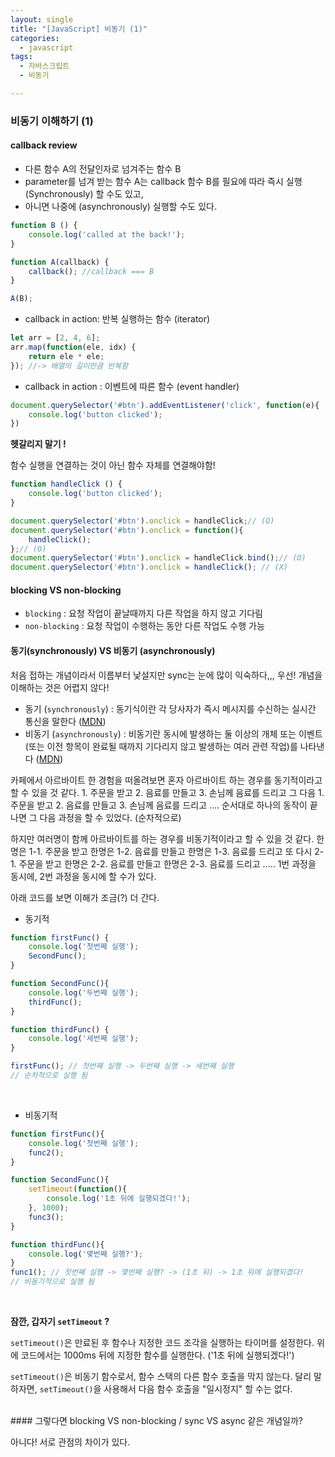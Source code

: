 ```yaml
---
layout: single
title: "[JavaScript] 비동기 (1)"
categories:
  - javascript
tags:
  - 자바스크립트  
  - 비동기 

---
```


### 비동기 이해하기 (1)



#### callback review

* 다른 함수 A의 전달인자로 넘겨주는 함수 B
* parameter를 넘겨 받는 함수 A는 callback 함수 B를 필요에 따라 즉시 실행(Synchronously) 할 수도 있고,
* 아니면 나중에 (asynchronously) 실행할 수도 있다.

```js
function B () {
    console.log('called at the back!');
}

function A(callback) {
    callback(); //callback === B
}

A(B);
```



* callback in action: 반복 실행하는 함수 (iterator)

```js
let arr = [2, 4, 6];
arr.map(function(ele, idx) {
    return ele * ele;
}); //-> 배열의 길이만큼 반복함 
```



* callback in action : 이벤트에 따른 함수 (event handler)

```js
document.querySelector('#btn').addEventListener('click', function(e){
    console.log('button clicked');
})
```



**헷갈리지 말기 !**

함수 실행을 연결하는 것이 아닌 함수 자체를 연결해야함!

```js
function handleClick () {
    console.log('button clicked');
}

document.querySelector('#btn').onclick = handleClick;// (O)
document.querySelector('#btn').onclick = function(){
    handleClick();
};// (O)
document.querySelector('#btn').onclick = handleClick.bind();// (O)
document.querySelector('#btn').onclick = handleClick(); // (X)
```



#### blocking VS non-blocking

* `blocking` : 요청 작업이 끝날때까지 다른 작업을 하지 않고 기다림 
* `non-blocking` : 요청 작업이 수행하는 동안 다른 작업도 수행 가능 



#### 동기(synchronously) VS 비동기 (asynchronously)
처음 접하는 개념이라서 이름부터 낯설지만 sync는 눈에 많이 익숙하다,,, 우선! 개념을 이해하는 것은 어렵지 않다!

* 동기 (`synchronously`) : 동기식이란 각 당사자가 즉시 메시지를 수신하는 실시간 통신을 말한다 ([MDN](https://developer.mozilla.org/en-US/docs/Glossary/Synchronous))
* 비동기 (`asynchronously`) : 비동기란 동시에 발생하는 둘 이상의 개체 또는 이벤트 (또는 이전 항목이 완료될 때까지 기다리지 않고 발생하는 여러 관련 작업)를 나타낸다 ([MDN](https://developer.mozilla.org/en-US/docs/Glossary/Asynchronous))

카페에서 아르바이트 한 경험을 떠올려보면 혼자 아르바이트 하는 경우를 동기적이라고 할 수 있을 것 같다. 1. 주문을 받고  2. 음료를 만들고  3. 손님께 음료를 드리고 그 다음 1. 주문을 받고  2. 음료를 만들고  3. 손님께 음료를 드리고 .... 순서대로 하나의 동작이 끝나면 그 다음 과정을 할 수 있었다.  (순차적으로) 

하지만 여러명이 함께 아르바이트를 하는 경우를 비동기적이라고 할 수 있을 것 같다. 한명은 1-1. 주문을 받고 한명은 1-2. 음료를 만들고  한명은  1-3. 음료를 드리고  또 다시 2-1. 주문을 받고 한명은 2-2. 음료를 만들고  한명은  2-3. 음료를 드리고  ..... 1번 과정을 동시에, 2번 과정을 동시에 할 수가 있다. 

아래 코드를 보면 이해가 조금(?) 더 간다.



* 동기적 

```js 
function firstFunc() {
    console.log('첫번째 실행');
    SecondFunc();
}

function SecondFunc(){
    console.log('두번째 실행');
    thirdFunc();
}

function thirdFunc() {
    console.log('세번째 실행');
}

firstFunc(); // 첫번째 실행 -> 두번째 실행 -> 세번째 실행
// 순차적으로 실행 됨 
```

<br/>

* 비동기적 

```js
function firstFunc(){
    console.log('첫번째 실행');
    func2();
}

function SecondFunc(){
    setTimeout(function(){
        console.log('1초 뒤에 실행되겠다!');
    }, 1000);
    func3();
}

function thirdFunc(){
    console.log('몇번째 실행?');
}
func1(); // 첫번째 실행 -> 몇번째 실행? -> (1초 뒤) -> 1초 뒤에 실행되겠다!
// 비동기적으로 실행 됨 
```

<br/>

**잠깐, 갑자기 `setTimeout` ?**

`setTimeout()`은 만료된 후 함수나 지정한 코드 조각을 실행하는 타이머를 설정한다. 위에 코드에서는 1000ms 뒤에 지정한 함수를 실행한다. ('1초 뒤에 실행되겠다!') 

`setTimeout()`은 비동기 함수로서, 함수 스택의 다른 함수 호출을 막지 않는다. 달리 말하자면, `setTimeout()`을 사용해서 다음 함수 호출을 "일시정지" 할 수는 없다. 


<br/>
#### 그렇다면 blocking VS non-blocking / sync VS async 같은 개념일까?

아니다! 서로 관점의 차이가 있다.















